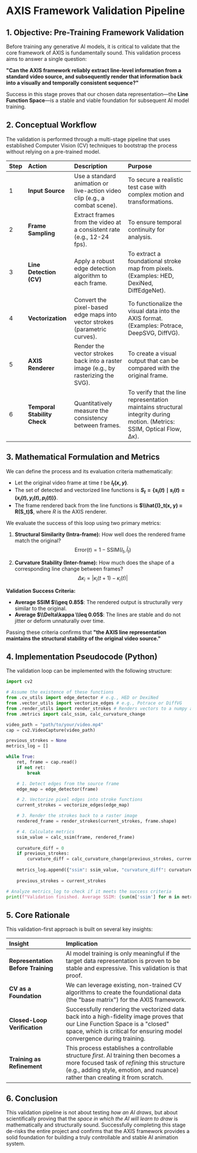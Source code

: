# AXIS Framework Validation Pipeline

## 1. Objective: Pre-Training Framework Validation

Before training any generative AI models, it is critical to validate that the core framework of AXIS is fundamentally sound. This validation process aims to answer a single question:

**"Can the AXIS framework reliably extract line-level information from a standard video source, and subsequently render that information back into a visually and temporally consistent sequence?"**

Success in this stage proves that our chosen data representation—the **Line Function Space**—is a stable and viable foundation for subsequent AI model training.

## 2. Conceptual Workflow

The validation is performed through a multi-stage pipeline that uses established Computer Vision (CV) techniques to bootstrap the process without relying on a pre-trained model.

| Step | Action | Description | Purpose |
| :--- | :--- | :--- | :--- |
| 1 | **Input Source** | Use a standard animation or live-action video clip (e.g., a combat scene). | To secure a realistic test case with complex motion and transformations. |
| 2 | **Frame Sampling** | Extract frames from the video at a consistent rate (e.g., 12-24 fps). | To ensure temporal continuity for analysis. |
| 3 | **Line Detection (CV)** | Apply a robust edge detection algorithm to each frame. | To extract a foundational stroke map from pixels. (Examples: HED, DexiNed, DiffEdgeNet). |
| 4 | **Vectorization** | Convert the pixel-based edge maps into vector strokes (parametric curves). | To functionalize the visual data into the AXIS format. (Examples: Potrace, DeepSVG, DiffVG). |
| 5 | **AXIS Renderer** | Render the vector strokes back into a raster image (e.g., by rasterizing the SVG). | To create a visual output that can be compared with the original frame. |
| 6 | **Temporal Stability Check** | Quantitatively measure the consistency between frames. | To verify that the line representation maintains structural integrity during motion. (Metrics: SSIM, Optical Flow, Δκ). |

## 3. Mathematical Formulation and Metrics

We can define the process and its evaluation criteria mathematically:

- Let the original video frame at time $t$ be **$I_t(x, y)$**.
- The set of detected and vectorized line functions is **$S_t = \{s_i(t) \mid s_i(t) = (x_i(t), y_i(t), p_i(t))\}$**.
- The frame rendered back from the line functions is **$\\hat{I}_t(x, y) = R(S_t)$**, where $R$ is the AXIS renderer.

We evaluate the success of this loop using two primary metrics:

1.  **Structural Similarity (Intra-frame):** How well does the rendered frame match the original?
    $$ \text{Error}(t) = 1 - \text{SSIM}(I_t, \hat{I}_t) $$

2.  **Curvature Stability (Inter-frame):** How much does the shape of a corresponding line change between frames?
    $$ \Delta\kappa_i = |\kappa_i(t+1) - \kappa_i(t)| $$

**Validation Success Criteria:**
- **Average SSIM $\\geq 0.85$**: The rendered output is structurally very similar to the original.
- **Average $\\Delta\kappa \\leq 0.05$**: The lines are stable and do not jitter or deform unnaturally over time.

Passing these criteria confirms that **"the AXIS line representation maintains the structural stability of the original video source."**

## 4. Implementation Pseudocode (Python)

The validation loop can be implemented with the following structure:

```python
import cv2

# Assume the existence of these functions
from .cv_utils import edge_detector # e.g., HED or DexiNed
from .vector_utils import vectorize_edges # e.g., Potrace or DiffVG
from .render_utils import render_strokes # Renders vectors to a numpy array
from .metrics import calc_ssim, calc_curvature_change

video_path = "path/to/your/video.mp4"
cap = cv2.VideoCapture(video_path)

previous_strokes = None
metrics_log = []

while True:
    ret, frame = cap.read()
    if not ret:
        break

    # 1. Detect edges from the source frame
    edge_map = edge_detector(frame)

    # 2. Vectorize pixel edges into stroke functions
    current_strokes = vectorize_edges(edge_map)

    # 3. Render the strokes back to a raster image
    rendered_frame = render_strokes(current_strokes, frame.shape)

    # 4. Calculate metrics
    ssim_value = calc_ssim(frame, rendered_frame)
    
    curvature_diff = 0
    if previous_strokes:
        curvature_diff = calc_curvature_change(previous_strokes, current_strokes)
    
    metrics_log.append({"ssim": ssim_value, "curvature_diff": curvature_diff})
    
    previous_strokes = current_strokes

# Analyze metrics_log to check if it meets the success criteria
print(f"Validation finished. Average SSIM: {sum(m['ssim'] for m in metrics_log) / len(metrics_log)}")
```

## 5. Core Rationale

This validation-first approach is built on several key insights:

| Insight | Implication |
| :--- | :--- |
| **Representation Before Training** | AI model training is only meaningful if the target data representation is proven to be stable and expressive. This validation is that proof. |
| **CV as a Foundation** | We can leverage existing, non-trained CV algorithms to create the foundational data (the "base matrix") for the AXIS framework. |
| **Closed-Loop Verification** | Successfully rendering the vectorized data back into a high-fidelity image proves that our Line Function Space is a "closed" space, which is critical for ensuring model convergence during training. |
| **Training as Refinement** | This process establishes a controllable structure *first*. AI training then becomes a more focused task of *refining* this structure (e.g., adding style, emotion, and nuance) rather than creating it from scratch. |

## 6. Conclusion

This validation pipeline is not about testing *how an AI draws*, but about scientifically proving that the *space in which the AI will learn to draw* is mathematically and structurally sound. Successfully completing this stage de-risks the entire project and confirms that the AXIS framework provides a solid foundation for building a truly controllable and stable AI animation system.
